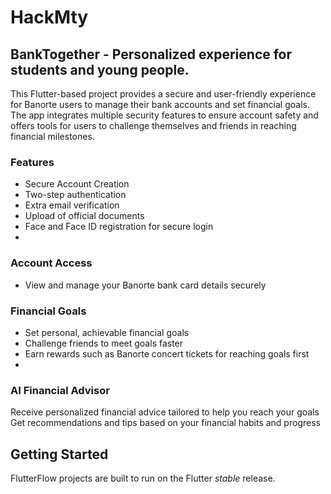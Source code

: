 # HackMty
## BankTogether - Personalized experience for students and young people.
This Flutter-based project provides a secure and user-friendly experience for Banorte users to manage their bank accounts and set financial goals. The app integrates multiple security features to ensure account safety and offers tools for users to challenge themselves and friends in reaching financial milestones.

### Features
- Secure Account Creation
- Two-step authentication
- Extra email verification
- Upload of official documents
- Face and Face ID registration for secure login
- 
### Account Access
- View and manage your Banorte bank card details securely
  
### Financial Goals
- Set personal, achievable financial goals
- Challenge friends to meet goals faster
- Earn rewards such as Banorte concert tickets for reaching goals first
- 
### AI Financial Advisor
Receive personalized financial advice tailored to help you reach your goals Get recommendations and tips based on your financial habits and progress

## Getting Started

FlutterFlow projects are built to run on the Flutter _stable_ release.
